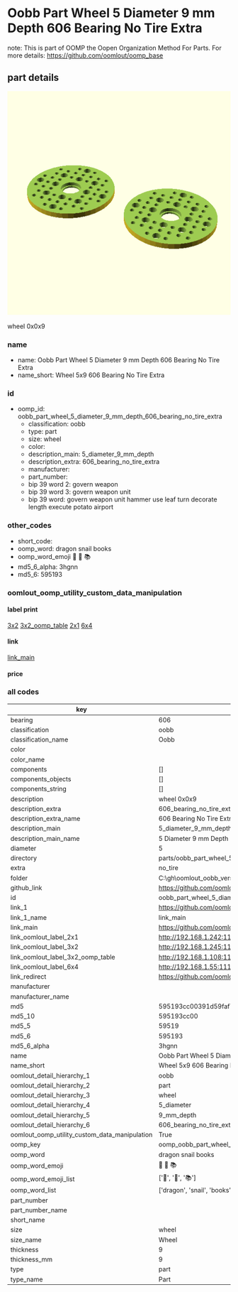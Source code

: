 # Oobb Part Wheel 5 Diameter 9 mm Depth 606 Bearing No Tire Extra  

note: This is part of OOMP the Oopen Organization Method For Parts. For more details: https://github.com/oomlout/oomp_base

##  part details
  

[![](3dpr.png)](3dpr.png)

wheel 0x0x9



### name
* name: Oobb Part Wheel 5 Diameter 9 mm Depth 606 Bearing No Tire Extra
* name_short: Wheel 5x9 606 Bearing No Tire Extra
### id
* oomp_id: oobb_part_wheel_5_diameter_9_mm_depth_606_bearing_no_tire_extra
  * classification: oobb
  * type: part
  * size: wheel
  * color: 
  * description_main: 5_diameter_9_mm_depth
  * description_extra: 606_bearing_no_tire_extra
  * manufacturer: 
  * part_number: 
  * bip 39 word 2: govern weapon
  * bip 39 word 3: govern weapon unit
  * bip 39 word: govern weapon unit hammer use leaf turn decorate length execute potato airport

### other_codes
* short_code: 
* oomp_word: dragon snail books
* oomp_word_emoji :dragon: :snail: :books:
* md5_6_alpha: 3hgnn
* md5_6: 595193






### oomlout_oomp_utility_custom_data_manipulation
#### label print
[3x2](http://192.168.1.245:1112/?label=oomp%203hgnn)
[3x2_oomp_table](http://192.168.1.108:1112/?label=oomp%203hgnn)
[2x1](http://192.168.1.242:1112/?label=oomp%203hgnn)
[6x4](http://192.168.1.55:1112/?label=oomp%203hgnn)    

#### link

[link_main](https://github.com/oomlout/oomlout_oobb_version_4_generated_parts/tree/main/navigation_oomp/oobb/part/wheel/5_diameter_9_mm_depth/606_bearing_no_tire_extra/part)                              

#### price







### all codes 
| key | value |  
| --- | --- |  
| bearing | 606 |  
| classification | oobb |  
| classification_name | Oobb |  
| color |  |  
| color_name |  |  
| components | [] |  
| components_objects | [] |  
| components_string | [] |  
| description | wheel 0x0x9 |  
| description_extra | 606_bearing_no_tire_extra |  
| description_extra_name | 606 Bearing No Tire Extra |  
| description_main | 5_diameter_9_mm_depth |  
| description_main_name | 5 Diameter 9 mm Depth |  
| diameter | 5 |  
| directory | parts/oobb_part_wheel_5_diameter_9_mm_depth_606_bearing_no_tire_extra |  
| extra | no_tire |  
| folder | C:\gh\oomlout_oobb_version_4_generated_parts\parts\oobb_part_wheel_5_diameter_9_mm_depth_606_bearing_no_tire_extra |  
| github_link | https://github.com/oomlout/oomlout_oomp_part_src/tree/main/parts/oobb_part_wheel_5_diameter_9_mm_depth_606_bearing_no_tire_extra |  
| id | oobb_part_wheel_5_diameter_9_mm_depth_606_bearing_no_tire_extra |  
| link_1 | https://github.com/oomlout/oomlout_oobb_version_4_generated_parts/tree/main/navigation_oomp/oobb/part/wheel/5_diameter_9_mm_depth/606_bearing_no_tire_extra/part |  
| link_1_name | link_main |  
| link_main | https://github.com/oomlout/oomlout_oobb_version_4_generated_parts/tree/main/navigation_oomp/oobb/part/wheel/5_diameter_9_mm_depth/606_bearing_no_tire_extra/part |  
| link_oomlout_label_2x1 | http://192.168.1.242:1112/?label=oomp%203hgnn |  
| link_oomlout_label_3x2 | http://192.168.1.245:1112/?label=oomp%203hgnn |  
| link_oomlout_label_3x2_oomp_table | http://192.168.1.108:1112/?label=oomp%203hgnn |  
| link_oomlout_label_6x4 | http://192.168.1.55:1112/?label=oomp%203hgnn |  
| link_redirect | https://github.com/oomlout/oomlout_oobb_version_4_generated_parts/tree/main/parts/oobb_wheel_05_09_606_ex_no_tire |  
| manufacturer |  |  
| manufacturer_name |  |  
| md5 | 595193cc00391d59faf7d689db7e1328 |  
| md5_10 | 595193cc00 |  
| md5_5 | 59519 |  
| md5_6 | 595193 |  
| md5_6_alpha | 3hgnn |  
| name | Oobb Part Wheel 5 Diameter 9 mm Depth 606 Bearing No Tire Extra |  
| name_short | Wheel 5x9 606 Bearing No Tire Extra |  
| oomlout_detail_hierarchy_1 | oobb |  
| oomlout_detail_hierarchy_2 | part |  
| oomlout_detail_hierarchy_3 | wheel |  
| oomlout_detail_hierarchy_4 | 5_diameter |  
| oomlout_detail_hierarchy_5 | 9_mm_depth |  
| oomlout_detail_hierarchy_6 | 606_bearing_no_tire_extra |  
| oomlout_oomp_utility_custom_data_manipulation | True |  
| oomp_key | oomp_oobb_part_wheel_5_diameter_9_mm_depth_606_bearing_no_tire_extra |  
| oomp_word | dragon snail books |  
| oomp_word_emoji | :dragon: :snail: :books: |  
| oomp_word_emoji_list | [':dragon:', ':snail:', ':books:'] |  
| oomp_word_list | ['dragon', 'snail', 'books'] |  
| part_number |  |  
| part_number_name |  |  
| short_name |  |  
| size | wheel |  
| size_name | Wheel |  
| thickness | 9 |  
| thickness_mm | 9 |  
| type | part |  
| type_name | Part |  
